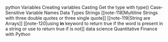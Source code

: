 
python
	Variables
		Creating variables
		Casting
		Get the type with type()
		Case-Sensitive
		Variable Names
	Data Types
		Strings
			[[note-118|Multiline Strings with three double quotes or three single quote]]
			[[note-119|String are Arrays]]
			[[note-120|using **in** keyword to return true if the word is present in a string or use to return true if is not]]
data science
Quantitative Finance with Python





